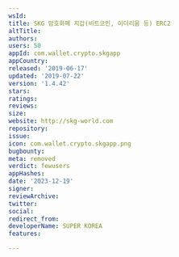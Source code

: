 ```yaml
---
wsId: 
title: SKG 암호화폐 지갑(비트코인, 이더리움 등) ERC2
altTitle: 
authors: 
users: 50
appId: com.wallet.crypto.skgapp
appCountry: 
released: '2019-06-17'
updated: '2019-07-22'
version: '1.4.42'
stars: 
ratings: 
reviews: 
size: 
website: http://skg-world.com
repository: 
issue: 
icon: com.wallet.crypto.skgapp.png
bugbounty: 
meta: removed
verdict: fewusers
appHashes: 
date: '2023-12-19'
signer: 
reviewArchive: 
twitter: 
social: 
redirect_from: 
developerName: SUPER KOREA
features: 

---
```


